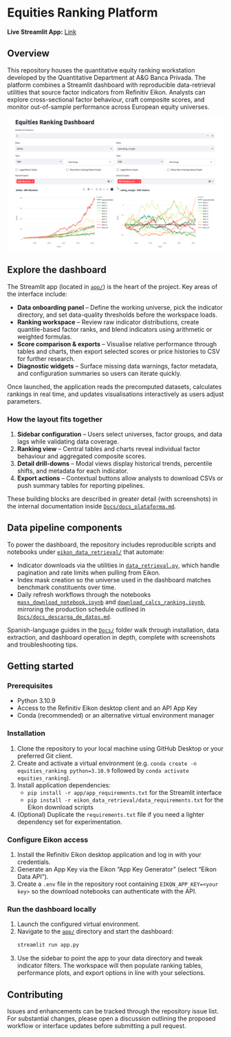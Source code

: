 # Equities Ranking Platform

**Live Streamlit App:** [Link](https://stock-ranking-platform.streamlit.app)

## Overview
This repository houses the quantitative equity ranking workstation developed by the Quantitative Department at A&G Banca Privada. The platform combines a Streamlit dashboard with reproducible data-retrieval utilities that source factor indicators from Refinitiv Eikon. Analysts can explore cross-sectional factor behaviour, craft composite scores, and monitor out-of-sample performance across European equity universes.

![Dashboard preview](Docs/Images/Screenshot%202025-10-07%20at%2004.59.01.png)

## Explore the dashboard
The Streamlit app (located in [`app/`](app/)) is the heart of the project. Key areas of the interface include:

- **Data onboarding panel** – Define the working universe, pick the indicator directory, and set data-quality thresholds before the workspace loads.
- **Ranking workspace** – Review raw indicator distributions, create quantile-based factor ranks, and blend indicators using arithmetic or weighted formulas.
- **Score comparison & exports** – Visualise relative performance through tables and charts, then export selected scores or price histories to CSV for further research.
- **Diagnostic widgets** – Surface missing data warnings, factor metadata, and configuration summaries so users can iterate quickly.

Once launched, the application reads the precomputed datasets, calculates rankings in real time, and updates visualisations interactively as users adjust parameters.

### How the layout fits together
1. **Sidebar configuration** – Users select universes, factor groups, and data lags while validating data coverage.
2. **Ranking view** – Central tables and charts reveal individual factor behaviour and aggregated composite scores.
3. **Detail drill-downs** – Modal views display historical trends, percentile shifts, and metadata for each indicator.
4. **Export actions** – Contextual buttons allow analysts to download CSVs or push summary tables for reporting pipelines.

These building blocks are described in greater detail (with screenshots) in the internal documentation inside [`Docs/docs_plataforma.md`](Docs/docs_plataforma.md).

## Data pipeline components
To power the dashboard, the repository includes reproducible scripts and notebooks under [`eikon_data_retrieval/`](eikon_data_retrieval/) that automate:

- Indicator downloads via the utilities in [`data_retrieval.py`](eikon_data_retrieval/data_retrieval.py), which handle pagination and rate limits when pulling from Eikon.
- Index mask creation so the universe used in the dashboard matches benchmark constituents over time.
- Daily refresh workflows through the notebooks [`mass_download_notebook.ipynb`](eikon_data_retrieval/mass_download_notebook.ipynb) and [`download_calcs_ranking.ipynb`](eikon_data_retrieval/download_calcs_ranking.ipynb), mirroring the production schedule outlined in [`Docs/docs_descarga_de_datos.md`](Docs/docs_descarga_de_datos.md).

Spanish-language guides in the [`Docs/`](Docs/) folder walk through installation, data extraction, and dashboard operation in depth, complete with screenshots and troubleshooting tips.

## Getting started
### Prerequisites
- Python 3.10.9
- Access to the Refinitiv Eikon desktop client and an API App Key
- Conda (recommended) or an alternative virtual environment manager

### Installation
1. Clone the repository to your local machine using GitHub Desktop or your preferred Git client.
2. Create and activate a virtual environment (e.g. `conda create -n equities_ranking python=3.10.9` followed by `conda activate equities_ranking`).
3. Install application dependencies:
   - `pip install -r app/app_requirements.txt` for the Streamlit interface
   - `pip install -r eikon_data_retrieval/data_requirements.txt` for the Eikon download scripts
4. (Optional) Duplicate the `requirements.txt` file if you need a lighter dependency set for experimentation.

### Configure Eikon access
1. Install the Refinitiv Eikon desktop application and log in with your credentials.
2. Generate an App Key via the Eikon “App Key Generator” (select “Eikon Data API”).
3. Create a `.env` file in the repository root containing `EIKON_APP_KEY=<your key>` so the download notebooks can authenticate with the API.

### Run the dashboard locally
1. Launch the configured virtual environment.
2. Navigate to the [`app/`](app/) directory and start the dashboard:
   ```bash
   streamlit run app.py
   ```
3. Use the sidebar to point the app to your data directory and tweak indicator filters. The workspace will then populate ranking tables, performance plots, and export options in line with your selections.

## Contributing
Issues and enhancements can be tracked through the repository issue list. For substantial changes, please open a discussion outlining the proposed workflow or interface updates before submitting a pull request.
